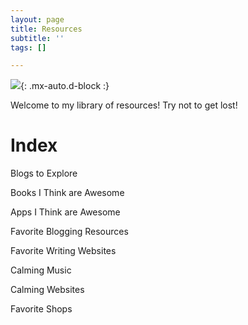 ```yaml
---
layout: page
title: Resources
subtitle: ''
tags: []

---
```

![](https://64.media.tumblr.com/460e90cbd60d50f37a59236acbd41a19/tumblr_orvdjmknOr1ucpx1qo2_r1_250.gif){: .mx-auto.d-block :}

Welcome to my library of resources! Try not to get lost!

# Index

Blogs to Explore

Books I Think are Awesome

Apps I Think are Awesome

Favorite Blogging Resources

Favorite Writing Websites

Calming Music

Calming Websites

Favorite Shops